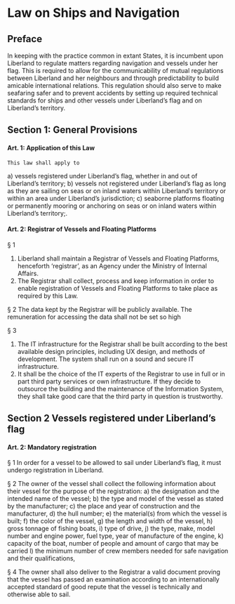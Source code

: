 
# Law on Ships and Navigation

## Preface
In keeping with the practice common in extant States, it is incumbent upon Liberland to regulate matters regarding navigation and vessels under her flag. This is required to allow for the communicability of mutual regulations between Liberland and her neighbours and through predictability to build amicable international relations. This regulation should also serve to make seafaring safer and to prevent accidents by setting up required technical standards for ships and other vessels under Liberland’s flag and on Liberland’s territory. 

## Section 1: General Provisions

#### Art. 1: Application of this Law
	This law shall apply to
a) vessels registered under Liberland’s flag, whether in and out of Liberland’s territory;
b) vessels not registered under Liberland’s flag as long as they are sailing on seas or on inland waters within Liberland’s territory or within an area under Liberland’s jurisdiction;
c) seaborne platforms floating or permanently mooring or anchoring on seas or on inland waters within Liberland’s territory;.

#### Art. 2: Registrar of Vessels and Floating Platforms
§ 1
1) Liberland shall maintain a Registrar of Vessels and Floating Platforms, henceforth ‘registrar’, as an Agency under the Ministry of Internal Affairs.
2) The Registrar shall collect, process and keep information in order to enable registration of Vessels and Floating Platforms to take place as required by this Law.

§ 2
	The data kept by the Registrar will be publicly available. The remuneration for accessing the data shall not be set so high  

§ 3
1) The IT infrastructure for the Registrar shall be built according to the best available design principles, including UX design, and methods of development. The system shall run on a sound and secure IT infrastructure. 
2) It shall be the choice of the IT experts of the Registrar to use in full or in part third party services or own infrastructure. If they decide to outsource the building and the maintenance of the Information System, they shall take good care that the third party in question is trustworthy.

## Section 2 Vessels registered under Liberland’s flag

#### Art. 2: Mandatory registration
§ 1
	In order for a vessel to be allowed to sail under Liberland’s flag, it must undergo registration in Liberland.

§ 2
	The owner of the vessel shall collect the following information about their vessel for the purpose of the registration:
a) the designation and the intended name of the vessel;
b) the type and model of the vessel as stated by the manufacturer;
c)  the place and year of construction and the manufacturer,
d) the hull number;
e) the material(s) from which the vessel is built;
f)  the color of the vessel,
g) the length and width of the vessel,
h) gross tonnage of fishing boats,
i) type of drive,
j) the type, make, model number and engine power, fuel type, year of manufacture of the engine,
k) capacity of the boat, number of people and amount of cargo that may be carried
l) the minimum number of crew members needed for safe navigation and their qualifications,

§ 4
The owner shall also deliver to the Registrar a valid document proving that the vessel has passed an examination according to an internationally accepted standard of good repute that the vessel is technically and otherwise able to sail.
